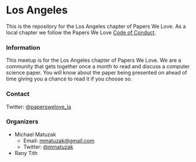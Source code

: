# Los Angeles

This is the repository for the Los Angeles chapter of Papers We Love. As a local chapter we follow the Papers We Love [Code of Conduct](https://github.com/papers-we-love/los-angeles/blob/master/code-of-conduct.md).

### Information

This meetup is for the Los Angeles chapter of Papers We Love. We are a community that gets together once a month to read and discuss a computer science paper. You will know about the paper being presented on ahead of time giving you a chance to read it if you choose so.

### Contact

Twitter: [@paperswelove_la](https://twitter.com/paperswelove_la)

### Organizers

* Michael Matuzak
  * Email: [mmatuzak@gmail.com](mailto:mmatuzak@gmail.com)
  * Twitter: [@mmatuzak](https://twitter.com/mmatuzak)
* Rany Tith
